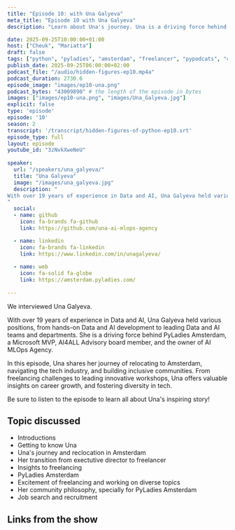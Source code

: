 ```yaml
---
title: "Episode 10: with Una Galyeva"
meta_title: "Episode 10 with Una Galyeva"
description: "Learn about Una's journey. Una is a driving force hehind PyLadies Amsterdam, a Microsoft MVP, AI4ALL Advisory board member, and the owner of AI MLOps Agency."

date: 2025-09-25T10:00:00+01:00
host: ["Cheuk", "Mariatta"]
draft: false
tags: ["python", "pyladies", "amsterdam", "freelancer", "pypodcats", "community member"]
publish_date: 2025-09-25T06:00:00+02:00
podcast_file: "/audio/hidden-figures-ep10.mp4a"
podcast_duration: 2730.6
episode_image: "images/ep10-una.png"
podcast_bytes: "43009890" # the length of the episode in bytes
images: ["images/ep10-una.png", "images/Una_Galyeva.jpg"]
explicit: false 
type: 'episode'
episode: '10'
season: 2
transcript: '/transcript/hidden-figures-of-python-ep10.srt'
episode_type: full
layout: episode
youtube_id: "3zNvkXweNeU"
  
speaker:
  url: "/speakers/una_galyeva/"
  title: "Una Galyeva"
  image: "/images/una_galyeva.jpg"
  description: "
With over 19 years of experience in Data and AI, Una Galyeva held various positions, from hands-on Data and AI development to leading Data and AI teams and departments. As a driving force behind PyLadies Amsterdam, a Microsoft MVP, AI4ALL Advisory board member, and the owner of AI MLOps Agency, Una is passionate about challenging perspectives and inspiring others to see things differently.
"
  social:
  - name: github
    icon: fa-brands fa-github
    link: https://github.com/una-ai-mlops-agency

  - name: linkedin
    icon: fa-brands fa-linkedin
    link: https://www.linkedin.com/in/unagalyeva/
    
  - name: web
    icon: fa-solid fa-globe
    link: https://amsterdam.pyladies.com/
    
---
```


We interviewed Una Galyeva.

With over 19 years of experience in Data and AI, Una Galyeva held various positions, from hands-on Data and AI development to leading Data and AI teams and departments. She is a driving force behind PyLadies Amsterdam, a Microsoft MVP, AI4ALL Advisory board member, and the owner of AI MLOps Agency.

In this episode, Una shares her journey of relocating to Amsterdam, navigating the tech industry, and building inclusive communities. From freelancing challenges to leading innovative workshops, Una offers valuable insights on career growth, and fostering diversity in tech. 

Be sure to listen to the episode to learn all about Una's inspiring story!

## Topic discussed

- Introductions
- Getting to know Una
- Una's journey and reclocation in Amsterdam
- Her transition from exectutive director to freelancer 
- Insights to freelancing 
- PyLadies Amsterdam 
- Excitement of freelancing and working on diverse topics
- Her community philosophy, specially for PyLadies Amsterdam 
- Job search and recruitment 


## Links from the show


